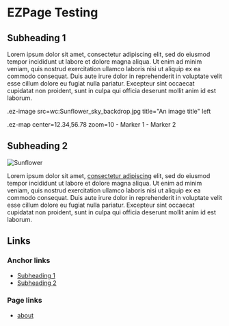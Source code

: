 # EZPage Testing

## Subheading 1

Lorem ipsum dolor sit amet, consectetur adipiscing elit, sed do eiusmod tempor incididunt ut labore et dolore magna aliqua. Ut enim ad minim veniam, quis nostrud exercitation ullamco laboris nisi ut aliquip ex ea commodo consequat. Duis aute irure dolor in reprehenderit in voluptate velit esse cillum dolore eu fugiat nulla pariatur. Excepteur sint occaecat cupidatat non proident, sunt in culpa qui officia deserunt mollit anim id est laborum.

.ez-image src=wc:Sunflower_sky_backdrop.jpg title="An image title" left

.ez-map center=12.34,56.78 zoom=10
    - Marker 1
    - Marker 2

## Subheading 2

![Sunflower](https://upload.wikimedia.org/wikipedia/commons/thumb/4/40/Sunflower_sky_backdrop.jpg/217px-Sunflower_sky_backdrop.jpg)

Lorem ipsum dolor sit amet, [consectetur adipiscing](?zoom=321,268,644,712) elit, sed do eiusmod tempor incididunt ut labore et dolore magna aliqua. Ut enim ad minim veniam, quis nostrud exercitation ullamco laboris nisi ut aliquip ex ea commodo consequat. Duis aute irure dolor in reprehenderit in voluptate velit esse cillum dolore eu fugiat nulla pariatur. Excepteur sint occaecat cupidatat non proident, sunt in culpa qui officia deserunt mollit anim id est laborum.

## Links

### Anchor links

- [Subheading 1](#subheading-1)
- [Subheading 2](#subheading-2)

### Page links

- [about](about)
